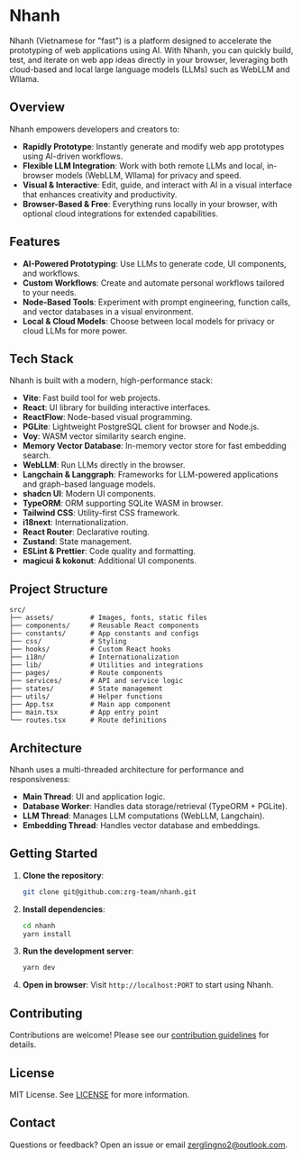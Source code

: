 # Nhanh

Nhanh (Vietnamese for "fast") is a platform designed to accelerate the prototyping of web applications using AI. With Nhanh, you can quickly build, test, and iterate on web app ideas directly in your browser, leveraging both cloud-based and local large language models (LLMs) such as WebLLM and Wllama.

## Overview

Nhanh empowers developers and creators to:

- **Rapidly Prototype**: Instantly generate and modify web app prototypes using AI-driven workflows.
- **Flexible LLM Integration**: Work with both remote LLMs and local, in-browser models (WebLLM, Wllama) for privacy and speed.
- **Visual & Interactive**: Edit, guide, and interact with AI in a visual interface that enhances creativity and productivity.
- **Browser-Based & Free**: Everything runs locally in your browser, with optional cloud integrations for extended capabilities.

## Features

- **AI-Powered Prototyping**: Use LLMs to generate code, UI components, and workflows.
- **Custom Workflows**: Create and automate personal workflows tailored to your needs.
- **Node-Based Tools**: Experiment with prompt engineering, function calls, and vector databases in a visual environment.
- **Local & Cloud Models**: Choose between local models for privacy or cloud LLMs for more power.

## Tech Stack

Nhanh is built with a modern, high-performance stack:

- **Vite**: Fast build tool for web projects.
- **React**: UI library for building interactive interfaces.
- **ReactFlow**: Node-based visual programming.
- **PGLite**: Lightweight PostgreSQL client for browser and Node.js.
- **Voy**: WASM vector similarity search engine.
- **Memory Vector Database**: In-memory vector store for fast embedding search.
- **WebLLM**: Run LLMs directly in the browser.
- **Langchain & Langgraph**: Frameworks for LLM-powered applications and graph-based language models.
- **shadcn UI**: Modern UI components.
- **TypeORM**: ORM supporting SQLite WASM in browser.
- **Tailwind CSS**: Utility-first CSS framework.
- **i18next**: Internationalization.
- **React Router**: Declarative routing.
- **Zustand**: State management.
- **ESLint & Prettier**: Code quality and formatting.
- **magicui & kokonut**: Additional UI components.

## Project Structure

```
src/
├── assets/         # Images, fonts, static files
├── components/     # Reusable React components
├── constants/      # App constants and configs
├── css/            # Styling
├── hooks/          # Custom React hooks
├── i18n/           # Internationalization
├── lib/            # Utilities and integrations
├── pages/          # Route components
├── services/       # API and service logic
├── states/         # State management
├── utils/          # Helper functions
├── App.tsx         # Main app component
├── main.tsx        # App entry point
└── routes.tsx      # Route definitions
```

## Architecture

Nhanh uses a multi-threaded architecture for performance and responsiveness:

- **Main Thread**: UI and application logic.
- **Database Worker**: Handles data storage/retrieval (TypeORM + PGLite).
- **LLM Thread**: Manages LLM computations (WebLLM, Langchain).
- **Embedding Thread**: Handles vector database and embeddings.

## Getting Started

1. **Clone the repository**:
   ```bash
   git clone git@github.com:zrg-team/nhanh.git
   ```
2. **Install dependencies**:
   ```bash
   cd nhanh
   yarn install
   ```
3. **Run the development server**:
   ```bash
   yarn dev
   ```
4. **Open in browser**: Visit `http://localhost:PORT` to start using Nhanh.

## Contributing

Contributions are welcome! Please see our [contribution guidelines](https://github.com/zrg-team/nhanh/blob/main/CONTRIBUTING.md) for details.

## License

MIT License. See [LICENSE](./LICENSE) for more information.

## Contact

Questions or feedback? Open an issue or email [zerglingno2@outlook.com](mailto:zerglingno2@outlook.com).
